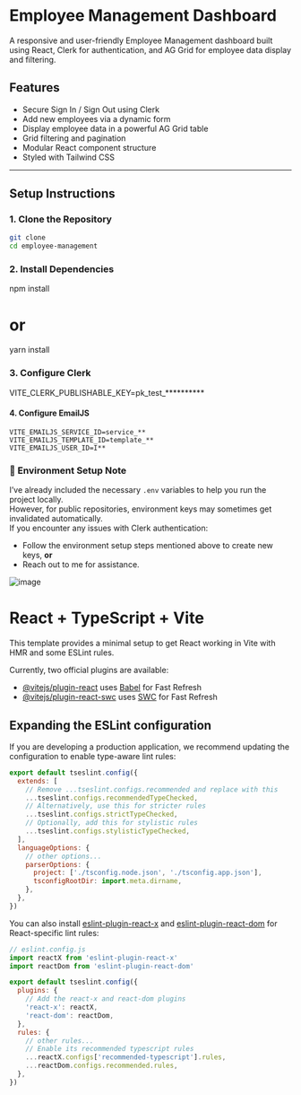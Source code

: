 # Employee Management Dashboard

A responsive and user-friendly Employee Management dashboard built using React, Clerk for authentication, and AG Grid for employee data display and filtering.

## Features

- Secure Sign In / Sign Out using Clerk
- Add new employees via a dynamic form
- Display employee data in a powerful AG Grid table
- Grid filtering and pagination
- Modular React component structure
- Styled with Tailwind CSS

---

## Setup Instructions

### 1. Clone the Repository

```bash
git clone 
cd employee-management
```
### 2. Install Dependencies
npm install
# or
yarn install

### 3. Configure Clerk
VITE_CLERK_PUBLISHABLE_KEY=pk_test_**********

#### 4. Configure EmailJS
```
VITE_EMAILJS_SERVICE_ID=service_**
VITE_EMAILJS_TEMPLATE_ID=template_**
VITE_EMAILJS_USER_ID=I**
```

### 🔐 Environment Setup Note

I’ve already included the necessary `.env` variables to help you run the project locally.  
However, for public repositories, environment keys may sometimes get invalidated automatically.  
If you encounter any issues with Clerk authentication:

- Follow the environment setup steps mentioned above to create new keys, **or**
- Reach out to me for assistance.


![image](https://github.com/user-attachments/assets/66896775-38c5-4974-a56d-b065690865eb)









# React + TypeScript + Vite

This template provides a minimal setup to get React working in Vite with HMR and some ESLint rules.

Currently, two official plugins are available:

- [@vitejs/plugin-react](https://github.com/vitejs/vite-plugin-react/blob/main/packages/plugin-react) uses [Babel](https://babeljs.io/) for Fast Refresh
- [@vitejs/plugin-react-swc](https://github.com/vitejs/vite-plugin-react/blob/main/packages/plugin-react-swc) uses [SWC](https://swc.rs/) for Fast Refresh

## Expanding the ESLint configuration

If you are developing a production application, we recommend updating the configuration to enable type-aware lint rules:

```js
export default tseslint.config({
  extends: [
    // Remove ...tseslint.configs.recommended and replace with this
    ...tseslint.configs.recommendedTypeChecked,
    // Alternatively, use this for stricter rules
    ...tseslint.configs.strictTypeChecked,
    // Optionally, add this for stylistic rules
    ...tseslint.configs.stylisticTypeChecked,
  ],
  languageOptions: {
    // other options...
    parserOptions: {
      project: ['./tsconfig.node.json', './tsconfig.app.json'],
      tsconfigRootDir: import.meta.dirname,
    },
  },
})
```

You can also install [eslint-plugin-react-x](https://github.com/Rel1cx/eslint-react/tree/main/packages/plugins/eslint-plugin-react-x) and [eslint-plugin-react-dom](https://github.com/Rel1cx/eslint-react/tree/main/packages/plugins/eslint-plugin-react-dom) for React-specific lint rules:

```js
// eslint.config.js
import reactX from 'eslint-plugin-react-x'
import reactDom from 'eslint-plugin-react-dom'

export default tseslint.config({
  plugins: {
    // Add the react-x and react-dom plugins
    'react-x': reactX,
    'react-dom': reactDom,
  },
  rules: {
    // other rules...
    // Enable its recommended typescript rules
    ...reactX.configs['recommended-typescript'].rules,
    ...reactDom.configs.recommended.rules,
  },
})
```
